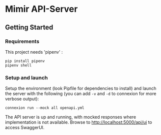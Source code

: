 # Mimir API-Server

## Getting Started

### Requirements
This project needs 'pipenv' :
```
pip install pipenv
pipenv shell
```

### Setup and launch
Setup the environment (look Pipfile for dependencies to install) and launch the server with the following (you can add `-v` and `-d` to connexion for more verbose output):
```
connexion run --mock all openapi.yml
```
The API server is up and running, with mocked responses where implementation is not available. 
Browse to [http://localhost:5000/api/ui](http://localhost:5000/api/ui) to access SwaggerUI.
